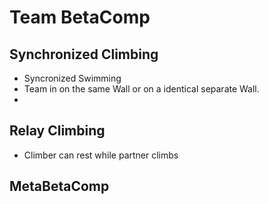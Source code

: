 # Team BetaComp

## Synchronized Climbing
- Syncronized Swimming
- Team in on the same Wall or on a identical separate Wall.
- 



## Relay Climbing
- Climber can rest while partner climbs 

## MetaBetaComp